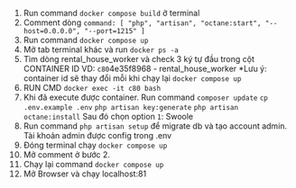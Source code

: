 1. Run command `docker compose build` ở terminal
2. Comment dòng `command: [ "php", "artisan", "octane:start", "--host=0.0.0.0", "--port=1215" ]`
3. Run command `docker compose up`
4. Mở tab terminal khác và run `docker ps -a`
5. Tìm dòng rental_house_worker và check 3 ký tự đầu trong cột CONTAINER ID
   VD: `c80`4e35f8968 - rental_house_worker
   \*Lưu ý: container id sẽ thay đổi mỗi khi chạy lại `docker compose up`
6. RUN CMD `docker exec -it c80 bash`
7. Khi đã execute được container.
   Run command
   `composer update`
   `cp .env.example .env`
   `php artisan key:generate`
   `php artisan octane:install`
   Sau đó chọn option `1`: Swoole
8. Run command `php artisan setup` để migrate db và tạo account admin. Tài khoản admin được config trong .env
9. Đóng terminal chạy `docker compose up`
10. Mở comment ở bước 2.
11. Chạy lại command `docker compose up`
12. Mở Browser và chạy localhost:81
